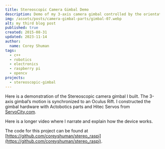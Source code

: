 ```yaml
---
title: Stereoscopic Camera Gimbal Demo
description: Demo of my 3-axis camera gimbal controlled by the orientation of a VR headset.
img: /assets/posts/camera-gimbal-parts/gimbal-07.webp
alt: my third blog post
published: true
created: 2015-08-31
updated: 2023-11-14
author: 
  name: Corey Shuman
tags: 
  - c++
  - robotics
  - electronics
  - raspberry pi
  - opencv
projects:
  - stereoscopic-gimbal
---
```


Here is a demonstration of the Stereoscopic camera gimbal I built. The 3-axis gimbal’s motion is synchronized to an Oculus Rift. I constructed the gimbal hardware with Actobotics parts and Hitec Servos from [ServoCity.com](https://servocity.com).

<youtube 
    src='https://www.youtube.com/embed/CPxq4g-SNAc?si=MywA-GjbnuZO8VZf' 
    title='A short video showing a metal camera gimbal mirroring the orientation of a VR headset as it is moved around'
    width='100%'>
</youtube>

Here is a longer video where I narrate and explain how the device works.

<youtube src='https://www.youtube.com/embed/bJqgT5J24xk?si=JmEvArk6HIxrA7Qy' 
    title='A 5 minute video explaining how a metal camera gimbal can mirror the orientation of a VR headset'
    width='100%'>
</youtube>

The code for this project can be found at [https://github.com/coreyshuman/stereo_raspi](https://github.com/coreyshuman/stereo_raspi).
